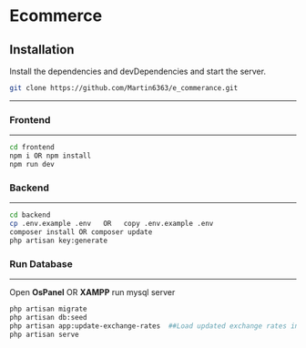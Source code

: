 # Ecommerce

## Installation
Install the dependencies and devDependencies and start the server.

```sh
git clone https://github.com/Martin6363/e_commerance.git
```
****
### Frontend
****
```sh
cd frontend
npm i OR npm install
npm run dev
```

### Backend
****
```sh
cd backend
cp .env.example .env   OR   copy .env.example .env
composer install OR composer update
php artisan key:generate
```
### Run Database
***
Open **OsPanel** OR **XAMPP** run mysql server
```sh
php artisan migrate
php artisan db:seed
php artisan app:update-exchange-rates  ##Load updated exchange rates into the database
php artisan serve
```